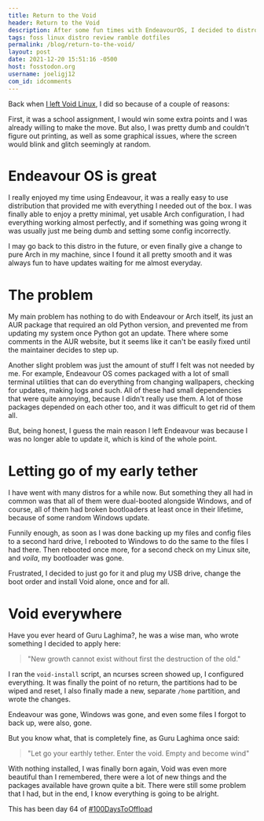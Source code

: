 ```yaml
---
title: Return to the Void
header: Return to the Void
description: After some fun times with EndeavourOS, I decided to distrohop once again to Void Linux, and finally, once and for all, get rid of Windows, for good.
tags: foss linux distro review ramble dotfiles
permalink: /blog/return-to-the-void/
layout: post
date: 2021-12-20 15:51:16 -0500
host: fosstodon.org
username: joeligj12
com_id: idcomments
---
```

Back when [I left Void Linux](https://joelchrono12.ml/blog/switching-distro-ending-school/), I did so because of a couple of reasons:

First, it was a school assignment, I would win some extra points and I was already willing to make the move. But also, I was pretty dumb and couldn't figure out printing, as well as some graphical issues, where the screen would blink and glitch seemingly at random.

# Endeavour OS is great

I really enjoyed my time using Endeavour, it was a really easy to use distribution that provided me with everything I needed out of the box. I was finally able to enjoy a pretty minimal, yet usable Arch configuration, I had everything working almost perfectly, and if something was going wrong it was usually just me being dumb and setting some config incorrectly.

I may go back to this distro in the future, or even finally give a change to pure Arch in my machine, since I found it all pretty smooth and it was always fun to have updates waiting for me almost everyday.

# The problem

My main problem has nothing to do with Endeavour or Arch itself, its just an AUR package that required an old Python version, and prevented me from updating my system once Python got an update. There where some comments in the AUR website, but it seems like it can't be easily fixed until the maintainer decides to step up.

Another slight problem was just the amount of stuff I felt was not needed by me. For example, Endeavour OS comes packaged with a lot of small terminal utilities that can do everything from changing wallpapers, checking for updates, making logs and such. All of these had small dependencies that were quite annoying, because I didn't really use them. A lot of those packages depended on each other too, and it was difficult to get rid of them all.

But, being honest, I guess the main reason I left Endeavour was because I was no longer able to update it, which is kind of the whole point.

# Letting go of my early tether

I have went with many distros for a while now. But something they all had in common was that all of them were dual-booted alongside Windows, and of course, all of them had broken bootloaders at least once in their lifetime, because of some random Windows update.

Funnily enough, as soon as I was done backing up my files and config files to a second hard drive, I rebooted to Windows to do the same to the files I had there. Then rebooted once more, for a second check on my Linux site, and *voila*, my bootloader was gone.

Frustrated, I decided to just go for it and plug my USB drive, change the boot order and install Void alone, once and for all.

# Void everywhere

Have you ever heard of Guru Laghima?, he was a wise man, who wrote something I decided to apply here:

> "New growth cannot exist without first the destruction of the old."

I ran the `void-install` script, an ncurses screen showed up, I configured everything. It was finally the point of no return, the partitions had to be wiped and reset, I also finally made a new, separate `/home` partition, and wrote the changes.

Endeavour was gone, Windows was gone, and even some files I forgot to back up, were also, gone.


But you know what, that is completely fine, as Guru Laghima once said:

> "Let go your earthly tether. Enter the void. Empty and become wind"


With nothing installed, I was finally born again, Void was even more beautiful than I remembered, there were a lot of new things and the packages available have grown quite a bit. There were still some problem that I had, but in the end, I know everything is going to be alright.

This has been day 64 of [#100DaysToOffload](https://100DaysToOffload.com)

